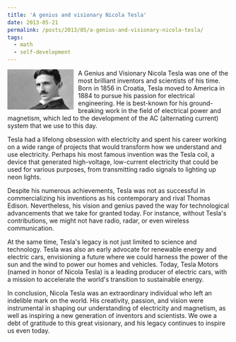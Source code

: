 ```yaml
---
title: 'A genius and visionary Nicola Tesla'
date: 2013-05-21
permalink: /posts/2013/05/a-genius-and-visionary-nicola-tesla/
tags:
  - math
  - self-development
---
```


<img width="150" alt="gallows" src="/images/posts/a-genius-and-visionary-nicola-tesla.jpg" style="float: left; margin-right: 10px;" /> A Genius and Visionary Nicola Tesla was one of the most brilliant inventors and scientists of his time. Born in 1856 in Croatia, Tesla moved to America in 1884 to pursue his passion for electrical engineering. He is best-known for his ground-breaking work in the field of electrical power and magnetism, which led to the development of the AC (alternating current) system that we use to this day.

Tesla had a lifelong obsession with electricity and spent his career working on a wide range of projects that would transform how we understand and use electricity. Perhaps his most famous invention was the Tesla coil, a device that generated high-voltage, low-current electricity that could be used for various purposes, from transmitting radio signals to lighting up neon lights.

Despite his numerous achievements, Tesla was not as successful in commercializing his inventions as his contemporary and rival Thomas Edison. Nevertheless, his vision and genius paved the way for technological advancements that we take for granted today. For instance, without Tesla's contributions, we might not have radio, radar, or even wireless communication.

At the same time, Tesla's legacy is not just limited to science and technology. Tesla was also an early advocate for renewable energy and electric cars, envisioning a future where we could harness the power of the sun and the wind to power our homes and vehicles. Today, Tesla Motors (named in honor of Nicola Tesla) is a leading producer of electric cars, with a mission to accelerate the world's transition to sustainable energy.

In conclusion, Nicola Tesla was an extraordinary individual who left an indelible mark on the world. His creativity, passion, and vision were instrumental in shaping our understanding of electricity and magnetism, as well as inspiring a new generation of inventors and scientists. We owe a debt of gratitude to this great visionary, and his legacy continues to inspire us even today.
